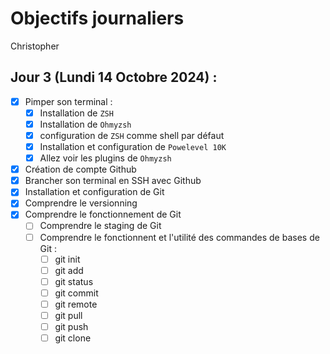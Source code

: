 # Objectifs journaliers

Christopher

## Jour 3 (Lundi 14 Octobre 2024) :

- [x] Pimper son terminal :
  - [x] Installation de `ZSH`
  - [x] Installation de `Ohmyzsh`
  - [x] configuration de `ZSH` comme shell par défaut
  - [x] Installation et configuration de `Powelevel 10K`
  - [x] Allez voir les plugins de `Ohmyzsh`
- [x] Création de compte Github
- [x] Brancher son terminal en SSH avec Github
- [x] Installation et configuration de Git
- [x] Comprendre le versionning
- [x] Comprendre le fonctionnement de Git
  - [ ] Comprendre le staging de Git
  - [ ] Comprendre le fonctionnent et l'utilité des commandes de bases de Git :
    - [ ] git init
    - [ ] git add
    - [ ] git status
    - [ ] git commit
    - [ ] git remote
    - [ ] git pull
    - [ ] git push
    - [ ] git clone
